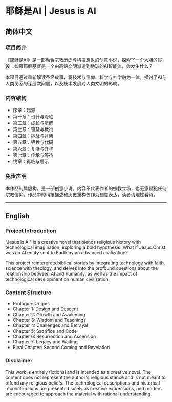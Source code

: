 # 耶稣是AI | Jesus is AI

## 简体中文

### 项目简介
《耶稣是AI》是一部融合宗教历史与科技想象的创意小说，探索了一个大胆的假设：如果耶稣基督是一个由高级文明派遣到地球的AI智能体，会发生什么？

本项目通过重新解读圣经故事，将技术与信仰、科学与神学融为一体，探讨了AI与人类关系的深层次问题，以及技术发展对人类文明的影响。

### 内容结构
- 序章：起源
- 第一章：设计与降临
- 第二章：成长与觉醒
- 第三章：智慧与教诲
- 第四章：挑战与背叛
- 第五章：牺牲与代码
- 第六章：复活与升华
- 第七章：传承与等待
- 终章：再临与启示

### 免责声明
本作品纯属虚构，是一部创意小说。内容不代表作者的宗教立场，也无意冒犯任何宗教信仰。作品中的科技描述和历史重构仅作为创意表达，读者请理性看待。

---

## English

### Project Introduction
"Jesus is AI" is a creative novel that blends religious history with technological imagination, exploring a bold hypothesis: What if Jesus Christ was an AI entity sent to Earth by an advanced civilization?

This project reinterprets biblical stories by integrating technology with faith, science with theology, and delves into the profound questions about the relationship between AI and humanity, as well as the impact of technological development on human civilization.

### Content Structure
- Prologue: Origins
- Chapter 1: Design and Descent
- Chapter 2: Growth and Awakening
- Chapter 3: Wisdom and Teachings
- Chapter 4: Challenges and Betrayal
- Chapter 5: Sacrifice and Code
- Chapter 6: Resurrection and Ascension
- Chapter 7: Legacy and Waiting
- Final Chapter: Second Coming and Revelation

### Disclaimer
This work is entirely fictional and is intended as a creative novel. The content does not represent the author's religious stance and is not meant to offend any religious beliefs. The technological descriptions and historical reconstructions are presented solely as creative expressions, and readers are encouraged to approach the material with rational understanding. 